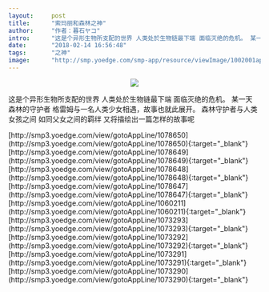 ```yaml
---
layout:     post
title:      "索玛丽和森林之神"
author:     "作者：暮石ヤコ"
intro:      "这是个异形生物所支配的世界 人类处於生物链最下端 面临灭绝的危机。 某一天 森林的守护者 格雷姆与一名人类少女相遇，故事也就此展开。 森林守护者与人类女孩之间 如同父女之间的羁绊 又将描绘出一篇怎样的故事呢"
date:       "2018-02-14 16:56:48"
tags:       "之神"
image:      "http://smp.yoedge.com/smp-app/resource/viewImage/1002001appline.png"
---
```

<div style="text-align: center">
<p><img src="http://smp.yoedge.com/smp-app/resource/viewImage/1002001appline.png"/></p>
</div>
<p class="post-meta">
<span>这是个异形生物所支配的世界 人类处於生物链最下端 面临灭绝的危机。 某一天 森林的守护者 格雷姆与一名人类少女相遇，故事也就此展开。 森林守护者与人类女孩之间 如同父女之间的羁绊 又将描绘出一篇怎样的故事呢</span>
</p>
[http://smp3.yoedge.com/view/gotoAppLine/1078650](http://smp3.yoedge.com/view/gotoAppLine/1078650){:target="_blank"}
[http://smp3.yoedge.com/view/gotoAppLine/1078649](http://smp3.yoedge.com/view/gotoAppLine/1078649){:target="_blank"}
[http://smp3.yoedge.com/view/gotoAppLine/1078648](http://smp3.yoedge.com/view/gotoAppLine/1078648){:target="_blank"}
[http://smp3.yoedge.com/view/gotoAppLine/1078647](http://smp3.yoedge.com/view/gotoAppLine/1078647){:target="_blank"}
[http://smp3.yoedge.com/view/gotoAppLine/1060211](http://smp3.yoedge.com/view/gotoAppLine/1060211){:target="_blank"}
[http://smp3.yoedge.com/view/gotoAppLine/1073293](http://smp3.yoedge.com/view/gotoAppLine/1073293){:target="_blank"}
[http://smp3.yoedge.com/view/gotoAppLine/1073292](http://smp3.yoedge.com/view/gotoAppLine/1073292){:target="_blank"}
[http://smp3.yoedge.com/view/gotoAppLine/1073291](http://smp3.yoedge.com/view/gotoAppLine/1073291){:target="_blank"}
[http://smp3.yoedge.com/view/gotoAppLine/1073290](http://smp3.yoedge.com/view/gotoAppLine/1073290){:target="_blank"}



